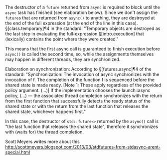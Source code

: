 The destructor of a `future` returned from `async` is required to block until the `async` task has finished (see elaboration below). Since we don't assign the `future`s that are returned from `async()` to anything, they are destroyed at the end of the full expression (at the end of the line in this case). §[class.temporary]¶4 in the standard: "Temporary objects are destroyed as the last step in evaluating the full-expression §[intro.execution] that (lexically) contains the point where they were created."

This means that the first async call is guaranteed to finish execution before `async()` is called the second time, so, while the assignments themselves may happen in different threads, they are synchronized.

Elaboration on synchronization:
According to §[futures.async]¶4 of the standard:
"Synchronization: The invocation of async synchronizes with the invocation of f. The completion of the function f is sequenced before the shared state is made ready.
[Note 1: These apply regardless of the provided policy argument. (...)]
If the implementation chooses the launch::async policy,
(...)
— the associated thread completion synchronizes with the return from the first function that successfully detects the ready status of the shared state or with the return from the last function that releases the shared state, whichever happens first."

In this case, the destructor of `std::future<>` returned by the `async()` call is "the last function that releases the shared state", therefore it synchronizes with (waits for) the thread completion.

Scott Meyers writes more about this <http://scottmeyers.blogspot.com/2013/03/stdfutures-from-stdasync-arent-special.html>